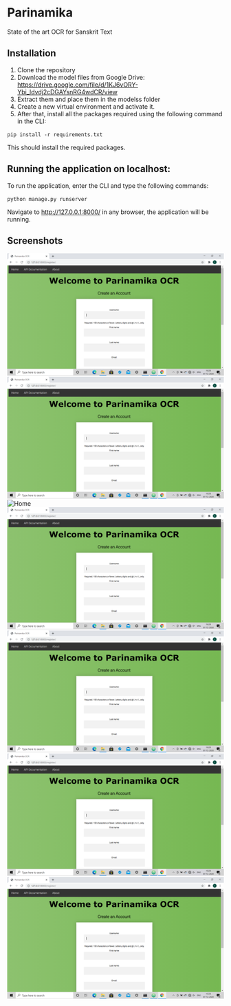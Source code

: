 # Parinamika
State of the art OCR for Sanskrit Text

## Installation
1. Clone the repository <br/>
2. Download the model files from Google Drive: https://drive.google.com/file/d/1KJ6vORY-Ybi_ldvdj2cDGAYsnRG4wdCR/view <br/>
3. Extract them and place them in the modelss folder <br/> 
4. Create a new virtual environment and activate it. <br/>
5. After that, install all the packages required using the following command in the CLI:
```
pip install -r requirements.txt
```
This should install the required packages.

## Running the application on localhost:
To run the application, enter the CLI and type the following commands:
```
python manage.py runserver
```
Navigate to http://127.0.0.1:8000/ in any browser, the application will be running.

## Screenshots
![Register](/screenshots/1.png) <br>
 ![Login](/screenshots/1.png) <br/> ![Home](/images/Screenshot_20190908-232034.png) <br/>
 ![Welcome](/screenshots/1.png) <br/>
 ![Model-working](/screenshots/1.png) <br/>
 ![Line](/screenshots/1.png) <br/>
 ![Page](/screenshots/1.png) <br/>
